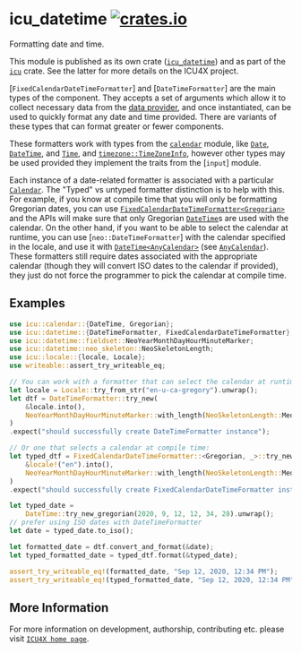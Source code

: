 # icu_datetime [![crates.io](https://img.shields.io/crates/v/icu_datetime)](https://crates.io/crates/icu_datetime)

<!-- cargo-rdme start -->

Formatting date and time.

This module is published as its own crate ([`icu_datetime`](https://docs.rs/icu_datetime/latest/icu_datetime/))
and as part of the [`icu`](https://docs.rs/icu/latest/icu/) crate. See the latter for more details on the ICU4X project.

[`FixedCalendarDateTimeFormatter`] and [`DateTimeFormatter`] are the main types of the component. They accepts a set of arguments which
allow it to collect necessary data from the [data provider], and once instantiated, can be
used to quickly format any date and time provided. There are variants of these types that can format greater or fewer components.

These formatters work with types from the [`calendar`] module, like [`Date`], [`DateTime`], and [`Time`],
and [`timezone::TimeZoneInfo`], however other types may be used provided they implement the traits from the [`input`] module.

Each instance of a date-related formatter is associated with a particular [`Calendar`].
The "Typed" vs untyped formatter distinction is to help with this. For example, if you know at compile time that you
will only be formatting Gregorian dates, you can use [`FixedCalendarDateTimeFormatter<Gregorian>`](FixedCalendarDateTimeFormatter) and the
APIs will make sure that only Gregorian [`DateTime`]s are used with the calendar. On the other hand, if you want to be able to select
the calendar at runtime, you can use [`neo::DateTimeFormatter`] with the calendar specified in the locale, and use it with
[`DateTime<AnyCalendar>`](icu_calendar::DateTime) (see [`AnyCalendar`]). These formatters still require dates associated
with the appropriate calendar (though they will convert ISO dates to the calendar if provided), they just do not force the
programmer to pick the calendar at compile time.


## Examples

```rust
use icu::calendar::{DateTime, Gregorian};
use icu::datetime::{DateTimeFormatter, FixedCalendarDateTimeFormatter};
use icu::datetime::fieldset::NeoYearMonthDayHourMinuteMarker;
use icu::datetime::neo_skeleton::NeoSkeletonLength;
use icu::locale::{locale, Locale};
use writeable::assert_try_writeable_eq;

// You can work with a formatter that can select the calendar at runtime:
let locale = Locale::try_from_str("en-u-ca-gregory").unwrap();
let dtf = DateTimeFormatter::try_new(
    &locale.into(),
    NeoYearMonthDayHourMinuteMarker::with_length(NeoSkeletonLength::Medium),
)
.expect("should successfully create DateTimeFormatter instance");

// Or one that selects a calendar at compile time:
let typed_dtf = FixedCalendarDateTimeFormatter::<Gregorian, _>::try_new(
    &locale!("en").into(),
    NeoYearMonthDayHourMinuteMarker::with_length(NeoSkeletonLength::Medium),
)
.expect("should successfully create FixedCalendarDateTimeFormatter instance");

let typed_date =
    DateTime::try_new_gregorian(2020, 9, 12, 12, 34, 28).unwrap();
// prefer using ISO dates with DateTimeFormatter
let date = typed_date.to_iso();

let formatted_date = dtf.convert_and_format(&date);
let typed_formatted_date = typed_dtf.format(&typed_date);

assert_try_writeable_eq!(formatted_date, "Sep 12, 2020, 12:34 PM");
assert_try_writeable_eq!(typed_formatted_date, "Sep 12, 2020, 12:34 PM");
```

[data provider]: icu_provider
[`ICU4X`]: ../icu/index.html
[`Length`]: options::length
[`DateTime`]: calendar::{DateTime}
[`Date`]: calendar::{Date}
[`Time`]: calendar::types::{Time}
[`Calendar`]: calendar::{Calendar}
[`AnyCalendar`]: calendar::any_calendar::{AnyCalendar}
[`timezone::TimeZoneInfo`]: icu::timezone::{TimeZoneInfo}

<!-- cargo-rdme end -->

## More Information

For more information on development, authorship, contributing etc. please visit [`ICU4X home page`](https://github.com/unicode-org/icu4x).
